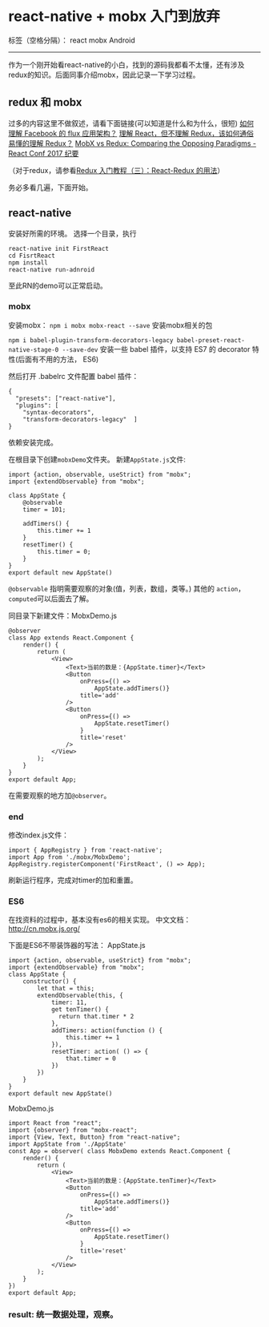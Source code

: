 # react-native + mobx 入门到放弃

标签（空格分隔）： react mobx Android

---

作为一个刚开始看react-native的小白，找到的源码我都看不太懂，还有涉及redux的知识。后面同事介绍mobx，因此记录一下学习过程。

## redux 和 mobx 
过多的内容这里不做叙述，请看下面链接(可以知道是什么和为什么，很短)
[如何理解 Facebook 的 flux 应用架构？](https://www.zhihu.com/question/33864532/answer/57667838)
[理解 React，但不理解 Redux，该如何通俗易懂的理解 Redux？](https://www.zhihu.com/question/41312576/answer/90782136)
[MobX vs Redux: Comparing the Opposing Paradigms - React Conf 2017 纪要](https://zhuanlan.zhihu.com/p/25989654)

（对于redux，请参看[Redux 入门教程（三）：React-Redux 的用法](http://www.ruanyifeng.com/blog/2016/09/redux_tutorial_part_three_react-redux.html?hmsr=toutiao.io)）

务必多看几遍，下面开始。

## react-native

安装好所需的环境。
选择一个目录，执行
```
react-native init FirstReact
cd FisrtReact
npm install 
react-native run-adnroid
```
至此RN的demo可以正常启动。

### mobx

安装mobx：
`npm i mobx mobx-react --save`
安装mobx相关的包


`npm i babel-plugin-transform-decorators-legacy babel-preset-react-native-stage-0 --save-dev`
安装一些 babel 插件，以支持 ES7 的 decorator 特性(后面有不用的方法， ES6)

然后打开 .babelrc 文件配置 babel 插件：
```
{
  "presets": ["react-native"],
  "plugins": [
    "syntax-decorators",
    "transform-decorators-legacy"  ]
}
```
依赖安装完成。


在根目录下创建`mobxDemo`文件夹。
新建`AppState.js`文件:
```
import {action, observable, useStrict} from "mobx";
import {extendObservable} from "mobx";

class AppState {
    @observable
    timer = 101;
    
    addTimers() {
        this.timer += 1
    }
    resetTimer() {
        this.timer = 0;
    }
}
export default new AppState()
```
`@observable` 指明需要观察的对象(值，列表，数组，类等。)
其他的 `action`， `computed`可以后面去了解。

同目录下新建文件：MobxDemo.js
```
@observer
class App extends React.Component {
    render() {
        return (
            <View>
                <Text>当前的数是：{AppState.timer}</Text>
                <Button
                    onPress={() =>
                        AppState.addTimers()}
                    title='add'
                />
                <Button
                    onPress={() =>
                        AppState.resetTimer()
                    }
                    title='reset'
                />
            </View>
        );
    }
}
export default App;
```

在需要观察的地方加`@observer`。

### end

修改index.js文件：
```
import { AppRegistry } from 'react-native';
import App from './mobx/MobxDemo';
AppRegistry.registerComponent('FirstReact', () => App);
```

刷新运行程序，完成对timer的加和重置。

### ES6
在找资料的过程中，基本没有es6的相关实现。
中文文档：http://cn.mobx.js.org/

下面是ES6不带装饰器的写法：
AppState.js
```
import {action, observable, useStrict} from "mobx";
import {extendObservable} from "mobx";
class AppState {
    constructor() {
        let that = this;
        extendObservable(this, {
            timer: 11,
            get tenTimer() {
              return that.timer * 2
            },
            addTimers: action(function () {
                this.timer += 1
            }),
            resetTimer: action( () => {
                that.timer = 0
            })
        })
    }
}
export default new AppState()
```
MobxDemo.js
```
import React from "react";
import {observer} from "mobx-react";
import {View, Text, Button} from "react-native";
import AppState from './AppState'
const App = observer( class MobxDemo extends React.Component {
    render() {
        return (
            <View>
                <Text>当前的数是：{AppState.tenTimer}</Text>
                <Button
                    onPress={() =>
                        AppState.addTimers()}
                    title='add'
                />
                <Button
                    onPress={() =>
                        AppState.resetTimer()
                    }
                    title='reset'
                />
            </View>
        );
    }
})
export default App;
```

### result: 统一数据处理，观察。








